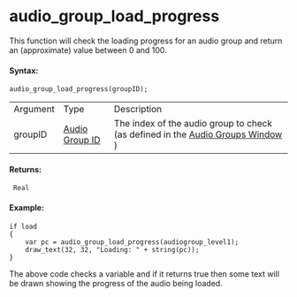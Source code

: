 # audio_group_load_progress

This function will check the loading progress for an audio group and
return an (approximate) value between 0 and 100.

#### Syntax:

``` gml
audio_group_load_progress(groupID);
```

|          |                                                                                                                             |                                                                                                                            |
|----------|-----------------------------------------------------------------------------------------------------------------------------|----------------------------------------------------------------------------------------------------------------------------|
| Argument | Type                                                                                                                        | Description                                                                                                                |
| groupID  |  [Audio Group ID](../../../../../../GameMaker_Language/GML_Reference/Asset_Management/Audio/Audio_Groups/Audio_Groups)  | The index of the audio group to check (as defined in the [Audio Groups Window](../../../../../Settings/Audio_Groups) ) |

#### Returns:

``` gml
 Real
```

#### Example:

``` gml
if load
{
    var pc = audio_group_load_progress(audiogroup_level1);
    draw_text(32, 32, "Loading: " + string(pc));
}
```

The above code checks a variable and if it returns true then some text
will be drawn showing the progress of the audio being loaded.
